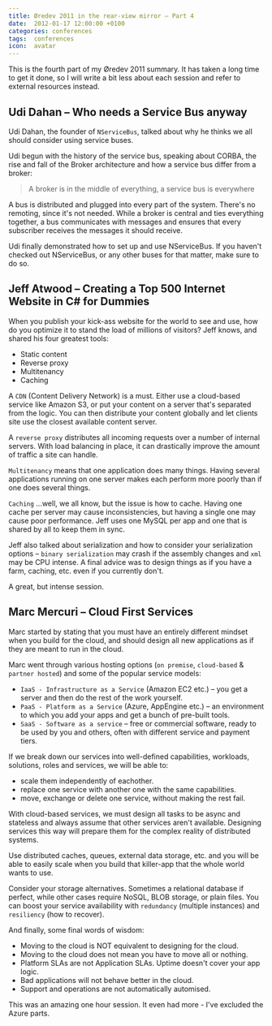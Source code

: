 ```yaml
---
title: Øredev 2011 in the rear-view mirror – Part 4
date:  2012-01-17 12:00:00 +0100
categories: conferences
tags:  conferences
icon:  avatar
---
```


This is the fourth part of my Øredev 2011 summary. It has taken a long time to get it done, so I will write a bit less about each session and refer to external resources instead.
 

## Udi Dahan – Who needs a Service Bus anyway

Udi Dahan, the founder of `NServiceBus`, talked about why he thinks we all should consider using service buses. 

Udi begun with the history of the service bus, speaking about CORBA, the rise and fall of the Broker architecture and how a service bus differ from a broker:

> A broker is in the middle of everything, a service bus is everywhere

A bus is distributed and plugged into every part of the system. There's no remoting, since it's not needed. While a broker is central and ties everything together, a bus communicates with messages and ensures that every subscriber receives the messages it should receive.

Udi finally demonstrated how to set up and use NServiceBus. If you haven't checked out NServiceBus, or any other buses for that matter, make sure to do so.


## Jeff Atwood – Creating a Top 500 Internet Website in C# for Dummies

When you publish your kick-ass website for the world to see and use, how do you optimize it to stand the load of millions of visitors? Jeff knows, and shared his four greatest tools:

- Static content
- Reverse proxy
- Multitenancy
- Caching

A `CDN` (Content Delivery Network) is a must. Either use a cloud-based service like Amazon S3, or put your content on a server that's separated from the logic. You can then distribute your content globally and let clients site use the closest available content server.

A `reverse proxy` distributes all incoming requests over a number of internal servers. With load balancing in place, it can drastically improve the amount of traffic a site can handle.

`Multitenancy` means that one application does many things. Having several applications running on one server makes each perform more poorly than if one does several things.

`Caching` ...well, we all know, but the issue is how to cache. Having one cache per server may cause inconsistencies, but having a single one may cause poor performance. Jeff uses one MySQL per app and one that is shared by all to keep them in sync.

Jeff also talked about serialization and how to consider your serialization options – `binary serialization` may crash if the assembly changes and `xml` may be CPU intense. A final advice was to design things as if you have a farm, caching, etc. even if you currently don't.

A great, but intense session.


## Marc Mercuri – Cloud First Services

Marc started by stating that you must have an entirely different mindset when you build for the cloud, and should design all new applications as if they are meant to run in the cloud.

Marc went through various hosting options (`on premise`, `cloud-based` & `partner hosted`) and some of the popular service models:

- `IaaS - Infrastructure as a Service` (Amazon EC2 etc.) – you get a server and then do the rest of the work yourself.
- `PaaS - Platform as a Service` (Azure, AppEngine etc.) – an environment to which you add your apps and get a bunch of pre-built tools.
- `SaaS - Software as a service` – free or commercial software, ready to be used by you and others, often with different service and payment tiers.

If we break down our services into well-defined capabilities, workloads, solutions, roles and services, we will be able to:

- scale them independently of eachother.
- replace one service with another one with the same capabilities.
- move, exchange or delete one service, without making the rest fail.

With cloud-based services, we must design all tasks to be async and stateless and always assume that other services aren't available. Designing services this way will prepare them for the complex reality of distributed systems.

Use distributed caches, queues, external data storage, etc. and you will be able to easily scale when you build that killer-app that the whole world wants to use. 

Consider your storage alternatives. Sometimes a relational database if perfect, while other cases require NoSQL, BLOB storage, or plain files. You can boost your service availability with `redundancy` (multiple instances) and `resiliency` (how to recover).

And finally, some final words of wisdom:

- Moving to the cloud is NOT equivalent to designing for the cloud.
- Moving to the cloud does not mean you have to move all or nothing.
- Platform SLAs are not Application SLAs. Uptime doesn't cover your app logic.
- Bad applications will not behave better in the cloud.
- Support and operations are not automatically automised.

This was an amazing one hour session. It even had more - I've excluded the Azure parts.